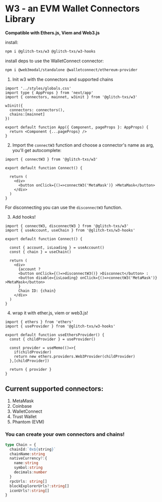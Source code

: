 # W3 - an EVM Wallet Connectors Library

**Compatible with Ethers.js, Viem and Web3.js**

install:

```sh
npm i @glitch-txs/w3 @glitch-txs/w3-hooks
```

install deps to use the WalletConnect connector:
```sh
npm i @web3modal/standalone @walletconnect/ethereum-provider
```

1. Init w3 with the connectors and supported chains
```tsx
import '../styles/globals.css'
import type { AppProps } from 'next/app'
import { connectors, mainnet, w3init } from '@glitch-txs/w3'

w3init({
  connectors: connectors(),
  chains:[mainnet]
})

export default function App({ Component, pageProps }: AppProps) {
  return <Component {...pageProps} />
}
```

2. Import the `connectW3` function and choose a connector's name as arg, you'll get autocomplete:
```tsx
import { connectW3 } from '@glitch-txs/w3'

export default function Connect() {
  
  return (
    <div>
      <button onClick={()=>connectW3('MetaMask')} >MetaMask</button>
    </div>
  )
}
```
For disconnecting you can use the `disconnectW3` function.

3. Add hooks!
```tsx
import { connectW3, disconnectW3 } from '@glitch-txs/w3'
import { useAccount, useChain } from '@glitch-txs/w3-hooks'

export default function Connect() {
  
  const { account, isLoading } = useAccount()
  const { chain } = useChain()
  
  return (
    <div>
      {account ?
      <button onClick={()=>disconnectW3()} >Disconnect</button> :
      <button disable={isLoading} onClick={()=>connectW3('MetaMask')} >MetaMask</button>
      }
      Chain ID: {chain}
    </div>
  )
}
```

4. wrap it with ether.js, viem or web3.js!
```tsx
import { ethers } from 'ethers'
import { useProvider } from '@glitch-txs/w3-hooks'

export default function useEthersProvider() {
  const { childProvider } = useProvider()

  const provider = useMemo(()=>{
    if(childProvider)
    return new ethers.providers.Web3Provider(childProvider)
  },[childProvider])
  
  return { provider }
}
```

## Current supported connectors:
1. MetaMask
2. Coinbase
3. WalletConnect
4. Trust Wallet
5. Phantom (EVM)

### You can create your own connectors and chains!

```ts
type Chain = {
  chainId:`0x${string}`
  chainName:string
  nativeCurrency?:{
    name:string
    symbol:string
    decimals:number
  }
  rpcUrls: string[]
  blockExplorerUrls?:string[]
  iconUrls?:string[]
}
```
